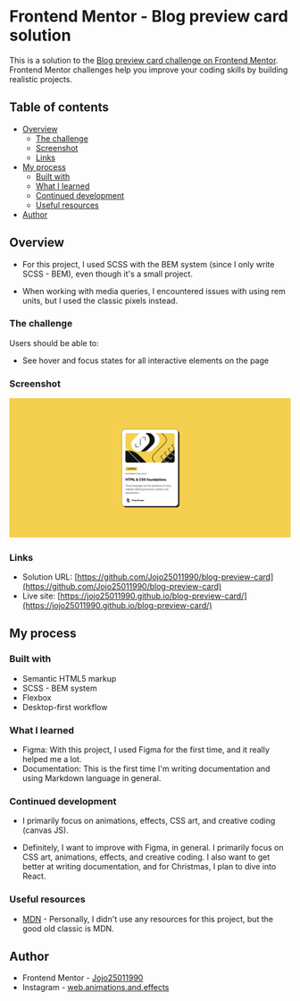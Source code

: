 # Frontend Mentor - Blog preview card solution

This is a solution to the [Blog preview card challenge on Frontend Mentor](https://www.frontendmentor.io/challenges/blog-preview-card-ckPaj01IcS). Frontend Mentor challenges help you improve your coding skills by building realistic projects.

## Table of contents

-   [Overview](#overview)
    -   [The challenge](#the-challenge)
    -   [Screenshot](#screenshot)
    -   [Links](#links)
-   [My process](#my-process)
    -   [Built with](#built-with)
    -   [What I learned](#what-i-learned)
    -   [Continued development](#continued-development)
    -   [Useful resources](#useful-resources)
-   [Author](#author)

## Overview

-   For this project, I used SCSS with the BEM system (since I only write SCSS - BEM), even though it's a small project.

-   When working with media queries, I encountered issues with using rem units, but I used the classic pixels instead.

### The challenge

Users should be able to:

-   See hover and focus states for all interactive elements on the page

### Screenshot

![Blog preview card screenshot](https://raw.githubusercontent.com/Jojo25011990/blog-preview-card/refs/heads/main/Blog%20Preview%20Card.png)

### Links

-   Solution URL: [https://github.com/Jojo25011990/blog-preview-card](https://github.com/Jojo25011990/blog-preview-card)
-   Live site: [https://jojo25011990.github.io/blog-preview-card/](https://jojo25011990.github.io/blog-preview-card/)

## My process

### Built with

-   Semantic HTML5 markup
-   SCSS - BEM system
-   Flexbox
-   Desktop-first workflow

### What I learned

-   Figma: With this project, I used Figma for the first time, and it really helped me a lot.
-   Documentation: This is the first time I'm writing documentation and using Markdown language in general.

### Continued development

-   I primarily focus on animations, effects, CSS art, and creative coding (canvas JS).

-   Definitely, I want to improve with Figma, in general. I primarily focus on CSS art, animations, effects, and creative coding. I also want to get better at writing documentation, and for Christmas, I plan to dive into React.

### Useful resources

-   [MDN](https://developer.mozilla.org/) - Personally, I didn't use any resources for this project, but the good old classic is MDN.

## Author

-   Frontend Mentor - [Jojo25011990](https://www.frontendmentor.io/profile/Jojo25011990)
-   Instagram - [web.animations.and.effects](https://www.instagram.com/web.animations.and.effects/)
